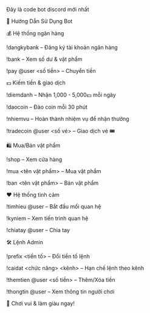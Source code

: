 Đây là code bot discord mới nhất 

📜 Hướng Dẫn Sử Dụng Bot

💰 Hệ thống ngân hàng

!dangkybank – Đăng ký tài khoản ngân hàng

!bank – Xem số dư & vật phẩm

!pay @user <số tiền> – Chuyển tiền

💵 Kiếm tiền & giao dịch

!diemdanh – Nhận 1,000 - 5,000💵 mỗi ngày

!daocoin – Đào coin mỗi 30 phút

!nhiemvu – Hoàn thành nhiệm vụ để nhận thưởng

!tradecoin @user <số vé> – Giao dịch vé 🎟️

🛍️ Mua/Bán vật phẩm

!shop – Xem cửa hàng

!mua <tên vật phẩm> – Mua vật phẩm

!ban <tên vật phẩm> – Bán vật phẩm

❤️ Hệ thống tình cảm

!timhieu @user – Bắt đầu mối quan hệ

!kyniem – Xem tiến trình quan hệ

!chiatay @user – Chia tay

🛠️ Lệnh Admin

!prefix <tiền tố> – Đổi tiền tố lệnh

!caidat <chức năng> <kênh> – Hạn chế lệnh theo kênh

!themtien @user <số tiền> – Thêm/Xóa tiền

!thongtin @user – Xem thông tin người chơi

🚀 Chơi vui & làm giàu ngay!
